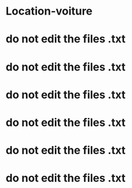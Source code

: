 # Location-voiture

# do not edit the files .txt
# do not edit the files .txt
# do not edit the files .txt
# do not edit the files .txt
# do not edit the files .txt
# do not edit the files .txt
